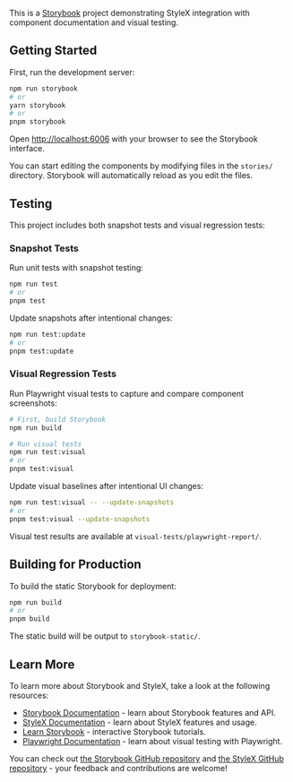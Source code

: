 This is a [Storybook](https://storybook.js.org/) project demonstrating StyleX
integration with component documentation and visual testing.

## Getting Started

First, run the development server:

```bash
npm run storybook
# or
yarn storybook
# or
pnpm storybook
```

Open [http://localhost:6006](http://localhost:6006) with your browser to see the
Storybook interface.

You can start editing the components by modifying files in the `stories/`
directory. Storybook will automatically reload as you edit the files.

## Testing

This project includes both snapshot tests and visual regression tests:

### Snapshot Tests

Run unit tests with snapshot testing:

```bash
npm run test
# or
pnpm test
```

Update snapshots after intentional changes:

```bash
npm run test:update
# or
pnpm test:update
```

### Visual Regression Tests

Run Playwright visual tests to capture and compare component screenshots:

```bash
# First, build Storybook
npm run build

# Run visual tests
npm run test:visual
# or
pnpm test:visual
```

Update visual baselines after intentional UI changes:

```bash
npm run test:visual -- --update-snapshots
# or
pnpm test:visual --update-snapshots
```

Visual test results are available at `visual-tests/playwright-report/`.

## Building for Production

To build the static Storybook for deployment:

```bash
npm run build
# or
pnpm build
```

The static build will be output to `storybook-static/`.

## Learn More

To learn more about Storybook and StyleX, take a look at the following
resources:

- [Storybook Documentation](https://storybook.js.org/docs) - learn about
  Storybook features and API.
- [StyleX Documentation](https://stylexjs.com/docs) - learn about StyleX
  features and usage.
- [Learn Storybook](https://storybook.js.org/tutorials) - interactive Storybook
  tutorials.
- [Playwright Documentation](https://playwright.dev/) - learn about visual
  testing with Playwright.

You can check out
[the Storybook GitHub repository](https://github.com/storybookjs/storybook) and
[the StyleX GitHub repository](https://github.com/facebook/stylex) - your
feedback and contributions are welcome!

